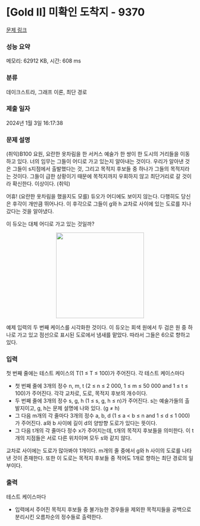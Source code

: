 # [Gold II] 미확인 도착지 - 9370 

[문제 링크](https://www.acmicpc.net/problem/9370) 

### 성능 요약

메모리: 62912 KB, 시간: 608 ms

### 분류

데이크스트라, 그래프 이론, 최단 경로

### 제출 일자

2024년 1월 3일 16:17:38

### 문제 설명

<p>(취익)B100 요원, 요란한 옷차림을 한 서커스 예술가 한 쌍이 한 도시의 거리들을 이동하고 있다. 너의 임무는 그들이 어디로 가고 있는지 알아내는 것이다. 우리가 알아낸 것은 그들이 s지점에서 출발했다는 것, 그리고 목적지 후보들 중 하나가 그들의 목적지라는 것이다. 그들이 급한 상황이기 때문에 목적지까지 우회하지 않고 최단거리로 갈 것이라 확신한다. 이상이다. (취익)</p>

<p>어휴! (요란한 옷차림을 했을지도 모를) 듀오가 어디에도 보이지 않는다. 다행히도 당신은 후각이 개만큼 뛰어나다. 이 후각으로 그들이 g와 h 교차로 사이에 있는 도로를 지나갔다는 것을 알아냈다.</p>

<p>이 듀오는 대체 어디로 가고 있는 것일까?</p>

<p style="text-align: center;"><img alt="" src="https://www.acmicpc.net/upload/images/destination.png" style="font-size:medium; height:230px; width:236px"></p>

<p>예제 입력의 두 번째 케이스를 시각화한 것이다. 이 듀오는 회색 원에서 두 검은 원 중 하나로 가고 있고 점선으로 표시된 도로에서 냄새를 맡았다. 따라서 그들은 6으로 향하고 있다.</p>

### 입력 

 <p>첫 번째 줄에는 테스트 케이스의 T(1 ≤ T ≤ 100)가 주어진다. 각 테스트 케이스마다</p>

<ul>
	<li>첫 번째 줄에 3개의 정수 n, m, t (2 ≤ n ≤ 2 000, 1 ≤ m ≤ 50 000 and 1 ≤ t ≤ 100)가 주어진다. 각각 교차로, 도로, 목적지 후보의 개수이다.</li>
	<li>두 번째 줄에 3개의 정수 s, g, h (1 ≤ s, g, h ≤ n)가 주어진다. s는 예술가들의 출발지이고, g, h는 문제 설명에 나와 있다. (g ≠ h)</li>
	<li>그 다음 m개의 각 줄마다 3개의 정수 a, b, d (1 ≤ a < b ≤ n and 1 ≤ d ≤ 1 000)가 주어진다. a와 b 사이에 길이 d의 양방향 도로가 있다는 뜻이다.</li>
	<li>그 다음 t개의 각 줄마다 정수 x가 주어지는데, t개의 목적지 후보들을 의미한다. 이 t개의 지점들은 서로 다른 위치이며 모두 s와 같지 않다.</li>
</ul>

<p>교차로 사이에는 도로가 많아봐야 1개이다. m개의 줄 중에서 g와 h 사이의 도로를 나타낸 것이 존재한다. 또한 이 도로는 목적지 후보들 중 적어도 1개로 향하는 최단 경로의 일부이다.</p>

### 출력 

 <p>테스트 케이스마다</p>

<ul>
	<li>입력에서 주어진 목적지 후보들 중 불가능한 경우들을 제외한 목적지들을 공백으로 분리시킨 오름차순의 정수들로 출력한다.</li>
</ul>

